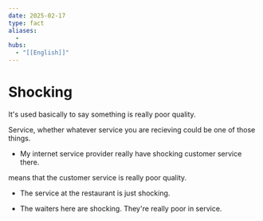 ```yaml
---
date: 2025-02-17
type: fact
aliases:
  -
hubs:
  - "[[English]]"
---
```


# Shocking

It's used basically to say something is really poor quality.

Service, whether whatever service you are recieving could be one of those things.


- My internet service provider really have shocking customer service there.

means that the customer service is really poor quality.


- The service at the restaurant is just shocking.

- The waiters here are shocking. They're really poor in service.
